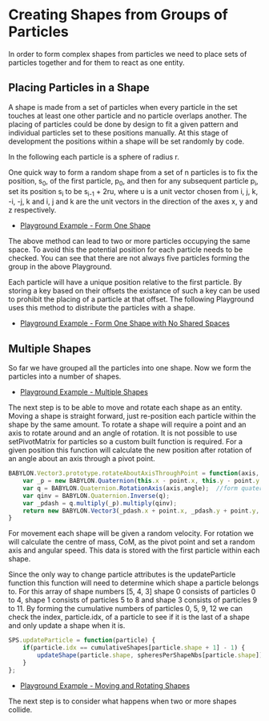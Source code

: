 # Creating Shapes from Groups of Particles

In order to form complex shapes from particles we need to place sets of particles together and for them to react as one entity.

## Placing Particles in a Shape

A shape is made from a set of particles when every particle in the set touches at least one other particle and no particle overlaps another. The placing of particles could be done by design to fit a given pattern and individual particles set to these positions manually. At this stage of development the positions within a shape will be set randomly by code.

In the following each particle is a sphere of radius r.

One quick way to form a random shape from a set of n particles is to fix the position, s<sub>0</sub>, of the first particle, p<sub>0</sub>, and then for any subsequent particle p<sub>i</sub>, set its position s<sub>i</sub> to be s<sub>i-1</sub> + 2ru, where u is a unit vector chosen from i, j, k, -i, -j, k and i, j and k are the unit vectors in the direction of the axes x, y and z respectively.

* [Playground Example - Form One Shape](https://www.babylonjs-playground.com/#22IYEF#1)

The above method can lead to two or more particles occupying the same space. To avoid this the potential position for each particle needs to be checked. You can see that there are not always five particles forming the group in the above Playground.

Each particle will have a unique position relative to the first particle. By storing a key based on their offsets the existance of such a key can be used to prohibit the placing of a particle at that offset. The following Playground uses this method to distribute the particles with a shape.

* [Playground Example - Form One Shape with No Shared Spaces](https://www.babylonjs-playground.com/#22IYEF#2)

## Multiple Shapes

So far we have grouped all the particles into one shape. Now we form the particles into a number of shapes.

* [Playground Example - Multiple Shapes](https://www.babylonjs-playground.com/#22IYEF#3)

The next step is to be able to move and rotate each shape as an entity. Moving a shape is straight forward, just re-position each particle within the shape by the same amount. To rotate a shape will require a point and an axis to rotate around and an angle of rotation. It is not possible to use setPivotMatrix for particles so a custom built function is required. For a given position this function will calculate the new position after rotation of an angle about an axis through a pivot point.

```javascript
BABYLON.Vector3.prototype.rotateAboutAxisThroughPoint = function(axis, point, angle)	 {
	var _p = new BABYLON.Quaternion(this.x - point.x, this.y - point.y, this.z - point.z, 0);  //change _p for quaternion multiplication
	var q = BABYLON.Quaternion.RotationAxis(axis,angle);  //form quaternion rotation		
	var qinv = BABYLON.Quaternion.Inverse(q);	
	var _pdash = q.multiply(_p).multiply(qinv);	
	return new BABYLON.Vector3(_pdash.x + point.x, _pdash.y + point.y, _pdash.z + point.z); //change to Vector 3 for new position vector;
}
```

For movement each shape will be given a random velocity. For rotation we will calculate the centre of mass, CoM, as the pivot point and set a random axis and angular speed. This data is stored with the first particle within each shape.

Since the only way to change particle attributes is the updateParticle function this function will need to determine which shape a particle belongs to. For this array of shape numbers [5, 4, 3] shape 0 consists of particles 0 to 4, shape 1 consists of particles 5 to 8 and shape 3 consists of particles 9 to 11. By forming the cumulative numbers of particles 0, 5, 9, 12 we can check the index, particle.idx, of a particle to see if it is the last of a shape and only update a shape when it is.

```javascript
SPS.updateParticle = function(particle) {	
	if(particle.idx == cumulativeShapes[particle.shape + 1] - 1) {
		updateShape(particle.shape, spheresPerShapeNbs[particle.shape]);
	}
};
```

* [Playground Example - Moving and Rotating Shapes](https://www.babylonjs-playground.com/#22IYEF#5)

The next step is to consider what happens when two or more shapes collide.




